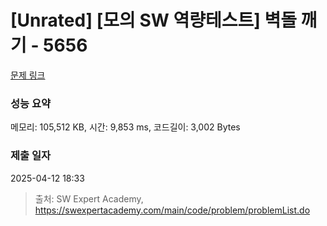 # [Unrated] [모의 SW 역량테스트] 벽돌 깨기 - 5656 

[문제 링크](https://swexpertacademy.com/main/code/problem/problemDetail.do?contestProbId=AWXRQm6qfL0DFAUo) 

### 성능 요약

메모리: 105,512 KB, 시간: 9,853 ms, 코드길이: 3,002 Bytes

### 제출 일자

2025-04-12 18:33



> 출처: SW Expert Academy, https://swexpertacademy.com/main/code/problem/problemList.do